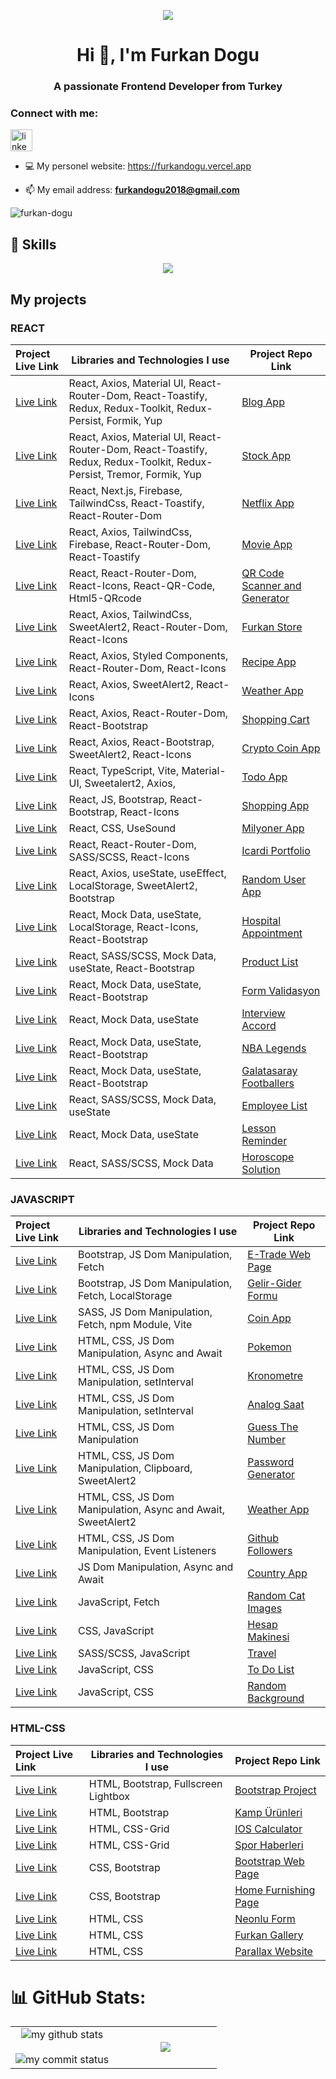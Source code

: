 <p align="center"><img src="https://i.imgur.com/A6bWGFl.gif"/>

<h1 align="center">Hi 👋, I'm Furkan Dogu</h1>
<h3 align="center">A passionate Frontend Developer from Turkey</h3>

<h3 align="left">Connect with me:</h3> 
<div align="left">
   <a href=https://www.linkedin.com/in/furkan-dogu/ target="_blank"> <img src="https://img.shields.io/static/v1?message=LinkedIn&logo=linkedin&label=&color=0077B5&logoColor=white&labelColor=&style=for-the-badge" height="35" alt="linkedin logo"  /></a>
</div> 

- 💻 My personel website: <a href="https://furkandogu.vercel.app/" target="_blank">https://furkandogu.vercel.app</a>

- 📫 My email address: **furkandogu2018@gmail.com**

<p align="left"> <img src="https://komarev.com/ghpvc/?username=furkan-dogu&label=Profile%20views&color=0e75b6&style=flat" alt="furkan-dogu" /> </p>

## 🚀 Skills

<p align="center">
  <a href="https://skillicons.dev">
    <img src="https://skillicons.dev/icons?i=bootstrap,css,cypress,firebase,git,github,html,js,materialui,mongodb,nextjs,nodejs,postman,py,react,redux,sass,styledcomponents,tailwind,ts,vercel,vite,vscode,yarn" />
  </a>
</p>

## My projects

### REACT
  Project Live Link       |Libraries and Technologies I use     | Project Repo Link   
:-------------------------|-------------------------|-------------------------
|[Live Link](https://blog-app-fd.vercel.app/)|React, Axios, Material UI, React-Router-Dom, React-Toastify, Redux, Redux-Toolkit, Redux-Persist, Formik, Yup|[Blog App](https://github.com/furkan-dogu/blog-app)
|[Live Link](https://stock-app-theta-ten.vercel.app/)|React, Axios, Material UI, React-Router-Dom, React-Toastify, Redux, Redux-Toolkit, Redux-Persist, Tremor, Formik, Yup|[Stock App](https://github.com/furkan-dogu/stock-app)
|[Live Link](https://netflix-app-with-nextjs.vercel.app/)|React, Next.js, Firebase, TailwindCss, React-Toastify, React-Router-Dom|[Netflix App](https://github.com/furkan-dogu/netflix-app-with-nextjs)
|[Live Link](https://movie-app-khaki-three.vercel.app/)|React, Axios, TailwindCss, Firebase, React-Router-Dom, React-Toastify|[Movie App](https://github.com/furkan-dogu/movie-app)
|[Live Link](https://qr-code-generator-and-scanner-woad.vercel.app/)|React, React-Router-Dom, React-Icons, React-QR-Code, Html5-QRcode|[QR Code Scanner and Generator](https://github.com/furkan-dogu/QR-code-generator-and-scanner)
|[Live Link](https://furkan-store.vercel.app/)|React, Axios, TailwindCss, SweetAlert2, React-Router-Dom, React-Icons|[Furkan Store](https://github.com/furkan-dogu/furkan-store)
|[Live Link](https://recipe-app-dun.vercel.app/)|React, Axios, Styled Components, React-Router-Dom, React-Icons|[Recipe App](https://github.com/furkan-dogu/recipe-app)
|[Live Link](https://react-weather-app-omega-pink.vercel.app/)|React, Axios, SweetAlert2, React-Icons|[Weather App](https://github.com/furkan-dogu/react-weather-app)
|[Live Link](https://shopping-cart-furkan-dogu.vercel.app/)|React, Axios, React-Router-Dom, React-Bootstrap|[Shopping Cart](https://github.com/furkan-dogu/shopping-cart)
|[Live Link](https://crypto-coin-app-three.vercel.app/)|React, Axios, React-Bootstrap, SweetAlert2, React-Icons|[Crypto Coin App](https://github.com/furkan-dogu/crypto-coin-app)
|[Live Link](https://todo-with-ts-eight.vercel.app/)|React, TypeScript, Vite, Material-UI, Sweetalert2, Axios,|[Todo App](https://github.com/furkan-dogu/todo-with-ts)
|[Live Link](https://e-trade-app.vercel.app/)|React, JS, Bootstrap, React-Bootstrap, React-Icons|[Shopping App](https://github.com/furkan-dogu/shopping-app)
|[Live Link](https://milyoner-app.vercel.app/)|React, CSS, UseSound|[Milyoner App](https://github.com/furkan-dogu/milyoner-app)
|[Live Link](https://icardi-portfolio.vercel.app/)|React, React-Router-Dom, SASS/SCSS, React-Icons|[Icardi Portfolio](https://github.com/furkan-dogu/icardi-portfolio)
|[Live Link](https://random-user-app-virid.vercel.app/)|React, Axios, useState, useEffect, LocalStorage, SweetAlert2, Bootstrap|[Random User App](https://github.com/furkan-dogu/random-user-app)
|[Live Link](https://appointment-psi.vercel.app/)|React, Mock Data, useState, LocalStorage, React-Icons, React-Bootstrap|[Hospital Appointment](https://github.com/furkan-dogu/appointment)
|[Live Link](https://product-list-v2-eta.vercel.app/)|React, SASS/SCSS, Mock Data, useState, React-Bootstrap|[Product List](https://github.com/furkan-dogu/product-list-V2)
|[Live Link](https://form-validasyon.vercel.app/)|React, Mock Data, useState, React-Bootstrap|[Form Validasyon](https://github.com/furkan-dogu/form-validasyon)
|[Live Link](https://interview-accord-eight.vercel.app/)|React, Mock Data, useState|[Interview Accord](https://github.com/furkan-dogu/interview-accord)
|[Live Link](https://nba-legends-beta.vercel.app/)|React, Mock Data, useState, React-Bootstrap|[NBA Legends](https://github.com/furkan-dogu/nba-legends)
|[Live Link](https://galatasaray-footballers.vercel.app/)|React, Mock Data, useState, React-Bootstrap|[Galatasaray Footballers](https://github.com/furkan-dogu/galatasaray-footballers)
|[Live Link](https://employee-list-delta.vercel.app/)|React, SASS/SCSS, Mock Data, useState|[Employee List](https://github.com/furkan-dogu/employee-list)
|[Live Link](https://les-rem-v2.vercel.app/)|React, Mock Data, useState|[Lesson Reminder](https://github.com/furkan-dogu/lesson-reminder-V2)
|[Live Link](https://horoscope-solution.vercel.app/)|React, SASS/SCSS, Mock Data|[Horoscope Solution](https://github.com/furkan-dogu/horoscope-solution)

### JAVASCRIPT
  Project Live Link       |Libraries and Technologies I use     | Project Repo Link   
:-------------------------|-------------------------|-------------------------
|[Live Link](https://e-trade-web-page.vercel.app/)|Bootstrap, JS Dom Manipulation, Fetch|[E-Trade Web Page](https://github.com/furkan-dogu/E-Trade-Web-Page)
|[Live Link](https://gelir-gider-formu.vercel.app/)|Bootstrap, JS Dom Manipulation, Fetch, LocalStorage|[Gelir-Gider Formu](https://github.com/furkan-dogu/Gelir-Gider-Formu)
|[Live Link](https://coin-app-pied.vercel.app/)|SASS, JS Dom Manipulation, Fetch, npm Module, Vite|[Coin App](https://github.com/furkan-dogu/Coin-App)
|[Live Link](https://pokemon-black-six.vercel.app/)|HTML, CSS, JS Dom Manipulation, Async and Await|[Pokemon](https://github.com/furkan-dogu/Pokemon)
|[Live Link](https://stop-watch-taupe-ten.vercel.app/)|HTML, CSS, JS Dom Manipulation, setInterval|[Kronometre](https://github.com/furkan-dogu/StopWatch)
|[Live Link](https://analog-saat-alpha.vercel.app/)|HTML, CSS, JS Dom Manipulation, setInterval|[Analog Saat](https://github.com/furkan-dogu/Analog-Saat)
|[Live Link](https://guess-the-number-azure.vercel.app/)|HTML, CSS, JS Dom Manipulation|[Guess The Number](https://github.com/furkan-dogu/Guess-The-Number)
|[Live Link](https://password-generator-smoky-gamma.vercel.app/)|HTML, CSS, JS Dom Manipulation, Clipboard, SweetAlert2|[Password Generator](https://github.com/furkan-dogu/Password-Generator)
|[Live Link](https://weather-app-furkan.vercel.app/)|HTML, CSS, JS Dom Manipulation, Async and Await, SweetAlert2|[Weather App](https://github.com/furkan-dogu/Weather-App)
|[Live Link](https://github-followers-delta.vercel.app/)|HTML, CSS, JS Dom Manipulation, Event Listeners|[Github Followers](https://github.com/furkan-dogu/Github-Followers)
|[Live Link](https://country-app-jade.vercel.app/)|JS Dom Manipulation, Async and Await|[Country App](https://github.com/furkan-dogu/Country-App)
|[Live Link](https://random-cat-images-lemon.vercel.app/)|JavaScript, Fetch|[Random Cat Images](https://github.com/furkan-dogu/Random-Cat-Images)
|[Live Link](https://hesap-makinesi-three.vercel.app/)|CSS, JavaScript|[Hesap Makinesi](https://github.com/furkan-dogu/Hesap-Makinesi)
|[Live Link](https://scss-project-one.vercel.app/)|SASS/SCSS, JavaScript|[Travel](https://github.com/furkan-dogu/Scss-Project)
|[Live Link](https://to-do-list-nine-jet.vercel.app/)|JavaScript, CSS|[To Do List](https://github.com/furkan-dogu/To-Do-List)
|[Live Link](https://js-random-bg.vercel.app/)|JavaScript, CSS|[Random Background](https://github.com/furkan-dogu/js-random-bg)

### HTML-CSS
  Project Live Link       |Libraries and Technologies I use     | Project Repo Link   
:-------------------------|-------------------------|-------------------------
|[Live Link](https://bootstrap-project-beta.vercel.app/)|HTML, Bootstrap, Fullscreen Lightbox|[Bootstrap Project](https://github.com/furkan-dogu/Bootstrap-Project)
|[Live Link](https://bootstrap-kamp-urunleri.vercel.app/)|HTML, Bootstrap|[Kamp Ürünleri](https://github.com/furkan-dogu/Bootstrap-Kamp-Urunleri)
|[Live Link](https://ios-calculator-psi.vercel.app/)|HTML, CSS-Grid|[IOS Calculator](https://github.com/furkan-dogu/ios-calculator)
|[Live Link](https://grid-spor-haberleri.vercel.app/)|HTML, CSS-Grid|[Spor Haberleri](https://github.com/furkan-dogu/Grid---Spor-Haberleri)
|[Live Link](https://bootstrap-web-page-alpha.vercel.app/)|CSS, Bootstrap|[Bootstrap Web Page](https://github.com/furkan-dogu/Bootstrap-Web-Page)
|[Live Link](https://home-furnishing-page.vercel.app/)|CSS, Bootstrap|[Home Furnishing Page](https://github.com/furkan-dogu/Home-Furnishing-Page)
|[Live Link](https://neonlu-form.vercel.app/)|HTML, CSS|[Neonlu Form](https://github.com/furkan-dogu/Neonlu-Form)
|[Live Link](https://assignment3-rust.vercel.app/)|HTML, CSS|[Furkan Gallery](https://github.com/furkan-dogu/Furkan-Gallery)
|[Live Link](https://002-parallax-website.vercel.app/)|HTML, CSS|[Parallax Website](https://github.com/furkan-dogu/parallax-website)

# 📊 GitHub Stats:

   <table align="center">
      <tr border="none">
         <td width="50%" align="center">
            <img src="https://github-readme-stats.vercel.app/api?username=furkan-dogu&theme=chartreuse-dark&show_icons=true" alt="my github stats"/>
            <br></br>
            <img src="https://github-readme-streak-stats.herokuapp.com/?user=furkan-dogu&theme=chartreuse-dark&show_icons=true" alt="my commit status" />
         </td>
         <td width="50%" align="center">
           <img align="center"  src="https://github-readme-stats.anuraghazra1.vercel.app/api/top-langs/?username=furkan-dogu&theme=chartreuse-dark&hide_border=false&no-bg=true&no-frame=true&langs_count=10"/>
         </td>
      </tr>
   </table>

